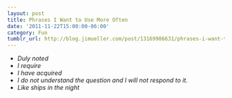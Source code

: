```yaml
---
layout: post
title: Phrases I Want to Use More Often
date: '2011-11-22T15:00:00-06:00'
category: Fun
tumblr_url: http://blog.jimueller.com/post/13169986631/phrases-i-want-to-use-more-often
---
```

- *Duly noted*
- *I require*
- *I have acquired*
- *I do not understand the question and I will not respond to it.*
- *Like ships in the night*
